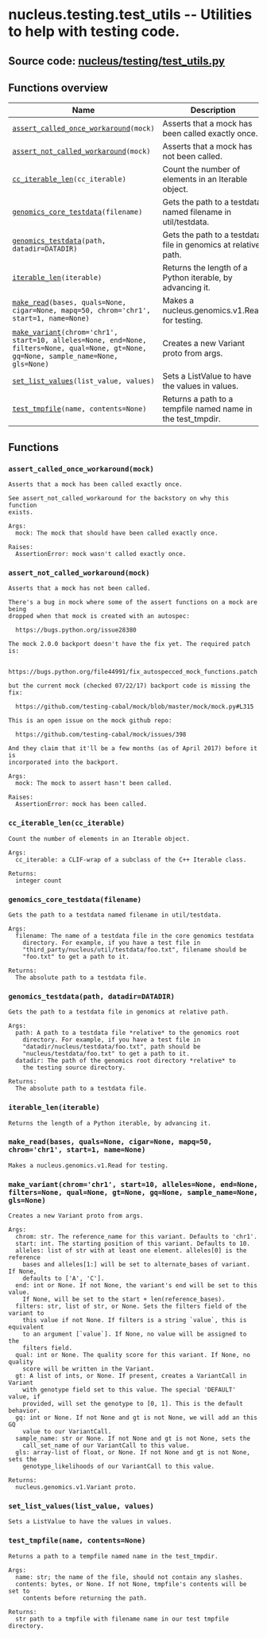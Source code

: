 # nucleus.testing.test_utils -- Utilities to help with testing code.
**Source code:** [nucleus/testing/test_utils.py](https://github.com/google/nucleus/tree/master/nucleus/testing/test_utils.py)
---


## Functions overview
Name | Description
-----|------------
[`assert_called_once_workaround`](#assert_called_once_workaround)`(mock)` | Asserts that a mock has been called exactly once.
[`assert_not_called_workaround`](#assert_not_called_workaround)`(mock)` | Asserts that a mock has not been called.
[`cc_iterable_len`](#cc_iterable_len)`(cc_iterable)` | Count the number of elements in an Iterable object.
[`genomics_core_testdata`](#genomics_core_testdata)`(filename)` | Gets the path to a testdata named filename in util/testdata.
[`genomics_testdata`](#genomics_testdata)`(path, datadir=DATADIR)` | Gets the path to a testdata file in genomics at relative path.
[`iterable_len`](#iterable_len)`(iterable)` | Returns the length of a Python iterable, by advancing it.
[`make_read`](#make_read)`(bases, quals=None, cigar=None, mapq=50, chrom='chr1', start=1, name=None)` | Makes a nucleus.genomics.v1.Read for testing.
[`make_variant`](#make_variant)`(chrom='chr1', start=10, alleles=None, end=None, filters=None, qual=None, gt=None, gq=None, sample_name=None, gls=None)` | Creates a new Variant proto from args.
[`set_list_values`](#set_list_values)`(list_value, values)` | Sets a ListValue to have the values in values.
[`test_tmpfile`](#test_tmpfile)`(name, contents=None)` | Returns a path to a tempfile named name in the test_tmpdir.

## Functions
### `assert_called_once_workaround(mock)`<a name="assert_called_once_workaround"></a>
```
Asserts that a mock has been called exactly once.

See assert_not_called_workaround for the backstory on why this function
exists.

Args:
  mock: The mock that should have been called exactly once.

Raises:
  AssertionError: mock wasn't called exactly once.
```

### `assert_not_called_workaround(mock)`<a name="assert_not_called_workaround"></a>
```
Asserts that a mock has not been called.

There's a bug in mock where some of the assert functions on a mock are being
dropped when that mock is created with an autospec:

  https://bugs.python.org/issue28380

The mock 2.0.0 backport doesn't have the fix yet. The required patch is:

  https://bugs.python.org/file44991/fix_autospecced_mock_functions.patch

but the current mock (checked 07/22/17) backport code is missing the fix:

  https://github.com/testing-cabal/mock/blob/master/mock/mock.py#L315

This is an open issue on the mock github repo:

  https://github.com/testing-cabal/mock/issues/398

And they claim that it'll be a few months (as of April 2017) before it is
incorporated into the backport.

Args:
  mock: The mock to assert hasn't been called.

Raises:
  AssertionError: mock has been called.
```

### `cc_iterable_len(cc_iterable)`<a name="cc_iterable_len"></a>
```
Count the number of elements in an Iterable object.

Args:
  cc_iterable: a CLIF-wrap of a subclass of the C++ Iterable class.

Returns:
  integer count
```

### `genomics_core_testdata(filename)`<a name="genomics_core_testdata"></a>
```
Gets the path to a testdata named filename in util/testdata.

Args:
  filename: The name of a testdata file in the core genomics testdata
    directory. For example, if you have a test file in
    "third_party/nucleus/util/testdata/foo.txt", filename should be
    "foo.txt" to get a path to it.

Returns:
  The absolute path to a testdata file.
```

### `genomics_testdata(path, datadir=DATADIR)`<a name="genomics_testdata"></a>
```
Gets the path to a testdata file in genomics at relative path.

Args:
  path: A path to a testdata file *relative* to the genomics root
    directory. For example, if you have a test file in
    "datadir/nucleus/testdata/foo.txt", path should be
    "nucleus/testdata/foo.txt" to get a path to it.
  datadir: The path of the genomics root directory *relative* to
    the testing source directory.

Returns:
  The absolute path to a testdata file.
```

### `iterable_len(iterable)`<a name="iterable_len"></a>
```
Returns the length of a Python iterable, by advancing it.
```

### `make_read(bases, quals=None, cigar=None, mapq=50, chrom='chr1', start=1, name=None)`<a name="make_read"></a>
```
Makes a nucleus.genomics.v1.Read for testing.
```

### `make_variant(chrom='chr1', start=10, alleles=None, end=None, filters=None, qual=None, gt=None, gq=None, sample_name=None, gls=None)`<a name="make_variant"></a>
```
Creates a new Variant proto from args.

Args:
  chrom: str. The reference_name for this variant. Defaults to 'chr1'.
  start: int. The starting position of this variant. Defaults to 10.
  alleles: list of str with at least one element. alleles[0] is the reference
    bases and alleles[1:] will be set to alternate_bases of variant. If None,
    defaults to ['A', 'C'].
  end: int or None. If not None, the variant's end will be set to this value.
    If None, will be set to the start + len(reference_bases).
  filters: str, list of str, or None. Sets the filters field of the variant to
    this value if not None. If filters is a string `value`, this is equivalent
    to an argument [`value`]. If None, no value will be assigned to the
    filters field.
  qual: int or None. The quality score for this variant. If None, no quality
    score will be written in the Variant.
  gt: A list of ints, or None. If present, creates a VariantCall in Variant
    with genotype field set to this value. The special 'DEFAULT' value, if
    provided, will set the genotype to [0, 1]. This is the default behavior.
  gq: int or None. If not None and gt is not None, we will add an this GQ
    value to our VariantCall.
  sample_name: str or None. If not None and gt is not None, sets the
    call_set_name of our VariantCall to this value.
  gls: array-list of float, or None. If not None and gt is not None, sets the
    genotype_likelihoods of our VariantCall to this value.

Returns:
  nucleus.genomics.v1.Variant proto.
```

### `set_list_values(list_value, values)`<a name="set_list_values"></a>
```
Sets a ListValue to have the values in values.
```

### `test_tmpfile(name, contents=None)`<a name="test_tmpfile"></a>
```
Returns a path to a tempfile named name in the test_tmpdir.

Args:
  name: str; the name of the file, should not contain any slashes.
  contents: bytes, or None. If not None, tmpfile's contents will be set to
    contents before returning the path.

Returns:
  str path to a tmpfile with filename name in our test tmpfile directory.
```

